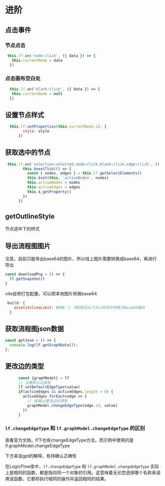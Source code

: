 # 进阶

## 点击事件

### 节点点击

```js
 this.lf.on('node:click', ({ data }) => {
   this.currentNode = data
  })
```

### 点击画布空白处

```js
  this.lf.on('blank:click', ({ data }) => {
   this.currentNode = null
  })
```

## 设置节点样式

```js
  this.lf.setProperties(this.currentNode.id, {
        style: style
      })
```

## 获取选中的节点

```js
 this.lf.on('selection:selected,node:click,blank:click,edge:click', () => {
        this.$nextTick(() => {
          const { nodes, edges } = this.lf.getSelectElements()
          this.$set(this, 'activeNodes', nodes)
          this.activeNodes = nodes
          this.activeEdges = edges
          this.$_getProperty()
        })
      })
```

## getOutlineStyle

节点选中下的样式

## 导出流程图图片

注意，目前只能导出base64的图片，所以线上图片需要转换成base64，再进行导出

```js
const downloadPng = () => {
  lf.getSnapshot()
}
```

vite自带打包配置，可以把本地图片转换base64

```js
 build: {
    assetsInlineLimit: 8096 // 将8KB及以下大小的文件转换为Base64编码
  }
```

## 获取流程图json数据

```js
const getJson = () => {
  console.log(lf.getGraphData());
};
```

## 更改边的类型

```js
      const {graphModel} = lf
      // 设置默认边类型
      lf.setDefaultEdgeType(value)
      if(activeEdges && activeEdges.length > 0) {
        activeEdges.forEach(edge => {
          // 根据id更改边的类型
          graphModel.changeEdgeType(edge.id, value)
        })
      }
```

### `lf.changeEdgeType`  和 `lf.graphModel.changeEdgeType` 的区别

查看官方文档，lf下也有changeEdgeType方法，而示例中使用的是lf.graphModel.changeEdgeType

下方来自gpt的解释，有待确认正确性

在LogicFlow库中，`lf.changeEdgeType` 和 `lf.graphModel.changeEdgeType` 实际上是相同的函数，都是指向同一个对象的引用。这意味着无论您选择哪个名称来调用该函数，它都将执行相同的操作并返回相同的结果。

